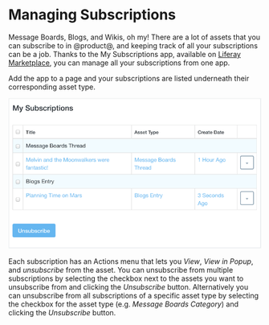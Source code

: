 # Managing Subscriptions [](id=managing-subscriptions)

Message Boards, Blogs, and Wikis, oh my! There are a lot of assets that you can 
subscribe to in @product@, and keeping track of all your subscriptions can be a 
job. Thanks to the My Subscriptions app, available on 
[Liferay Marketplace](https://web.liferay.com/marketplace), 
you can manage all your subscriptions from one app.

Add the app to a page and your subscriptions are listed underneath their 
corresponding asset type.

![Figure 1: My Subscriptions lets you manage all your subscriptions in one app.](../../../images/my-subscriptions.png)

Each subscription has an Actions menu that lets you *View*, *View in Popup*, 
and *unsubscribe* from the asset. You can unsubscribe from multiple 
subscriptions by selecting the checkbox next to the assets you want to 
unsubscribe from and clicking the *Unsubscribe* button. Alternatively you can 
unsubscribe from all subscriptions of a specific asset type by selecting the 
checkbox for the asset type (e.g. *Message Boards Category*) and clicking the 
*Unsubscribe* button.
